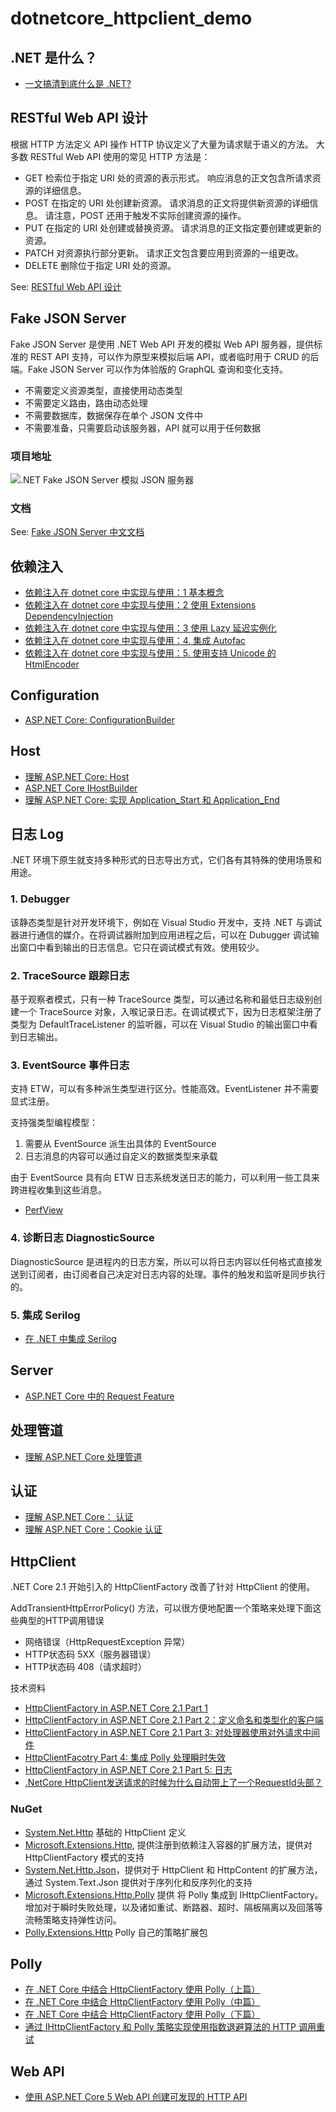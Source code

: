 # dotnetcore_httpclient_demo

## .NET 是什么？

* [一文搞清到底什么是 .NET?](https://www.cnblogs.com/haogj/p/9265031.html)

## RESTful Web API 设计

根据 HTTP 方法定义 API 操作
HTTP 协议定义了大量为请求赋于语义的方法。 大多数 RESTful Web API 使用的常见 HTTP 方法是：

* GET 检索位于指定 URI 处的资源的表示形式。 响应消息的正文包含所请求资源的详细信息。
* POST 在指定的 URI 处创建新资源。 请求消息的正文将提供新资源的详细信息。 请注意，POST 还用于触发不实际创建资源的操作。
* PUT 在指定的 URI 处创建或替换资源。 请求消息的正文指定要创建或更新的资源。
* PATCH 对资源执行部分更新。 请求正文包含要应用到资源的一组更改。
* DELETE 删除位于指定 URI 处的资源。

See: [RESTful Web API 设计](https://docs.microsoft.com/zh-cn/azure/architecture/best-practices/api-design)

## Fake JSON Server

Fake JSON Server 是使用 .NET Web API 开发的模拟 Web API 服务器，提供标准的 REST API 支持，可以作为原型来模拟后端 API，或者临时用于 CRUD 的后端。Fake JSON Server 可以作为体验版的 GraphQL 查询和变化支持。

* 不需要定义资源类型，直接使用动态类型
* 不需要定义路由，路由动态处理
* 不需要数据库，数据保存在单个 JSON 文件中
* 不需要准备，只需要启动该服务器，API 就可以用于任何数据

### 项目地址
![.NET Fake JSON Server 模拟 JSON 服务器](https://github.com/haoguanjun/dotnet-fake-json-server)

### 文档
See: [Fake JSON Server 中文文档](https://www.cnblogs.com/haogj/p/16482959.html)

## 依赖注入

* [依赖注入在 dotnet core 中实现与使用：1 基本概念 ](https://www.cnblogs.com/haogj/p/11370314.html)
* [依赖注入在 dotnet core 中实现与使用：2 使用 Extensions DependencyInjection](https://www.cnblogs.com/haogj/p/11375019.html)
* [依赖注入在 dotnet core 中实现与使用：3 使用 Lazy<T> 延迟实例化](https://www.cnblogs.com/haogj/p/11450422.html)
* [依赖注入在 dotnet core 中实现与使用：4. 集成 Autofac ](https://www.cnblogs.com/haogj/p/13683730.html)
* [依赖注入在 dotnet core 中实现与使用：5. 使用支持 Unicode 的 HtmlEncoder](https://www.cnblogs.com/haogj/p/13785680.html)

## Configuration

* [ASP.NET Core: ConfigurationBuilder](https://www.cnblogs.com/haogj/p/13896680.html)

## Host

* [理解 ASP.NET Core: Host](https://www.cnblogs.com/haogj/p/13885461.html)
* [ASP.NET Core IHostBuilder](https://www.cnblogs.com/haogj/p/13895947.html)
* [理解 ASP.NET Core: 实现 Application_Start 和 Application_End](https://www.cnblogs.com/haogj/p/13969359.html)

## 日志 Log

.NET 环境下原生就支持多种形式的日志导出方式，它们各有其特殊的使用场景和用途。
### 1. Debugger
该静态类型是针对开发环境下，例如在 Visual Studio 开发中，支持 .NET 与调试器进行通信的媒介。在将调试器附加到应用进程之后，可以在 Dubugger 调试输出窗口中看到输出的日志信息。它只在调试模式有效。使用较少。

### 2. TraceSource 跟踪日志
基于观察者模式，只有一种 TraceSource 类型，可以通过名称和最低日志级别创建一个 TraceSource 对象，入喉记录日志。在调试模式下，因为日志框架注册了类型为 DefaultTraceListener 的监听器，可以在 Visual Studio 的输出窗口中看到日志输出。

### 3. EventSource 事件日志
支持 ETW，可以有多种派生类型进行区分。性能高效。EventListener 并不需要显式注册。

支持强类型编程模型：
1. 需要从 EventSource 派生出具体的 EventSource
2. 日志消息的内容可以通过自定义的数据类型来承载

由于 EventSource 具有向 ETW 日志系统发送日志的能力，可以利用一些工具来跨进程收集到这些消息。
* [PerfView](https://github.com/Microsoft/perfview)

### 4. 诊断日志 DiagnosticSource

DiagnosticSource 是进程内的日志方案，所以可以将日志内容以任何格式直接发送到订阅者，由订阅者自己决定对日志内容的处理。事件的触发和监听是同步执行的。

### 5. 集成 Serilog
* [在 .NET 中集成 Serilog](https://www.cnblogs.com/haogj/p/16437590.html)

## Server

* [ASP.NET Core 中的 Request Feature](https://www.cnblogs.com/haogj/p/16344208.html)

## 处理管道

* [理解 ASP.NET Core 处理管道](https://www.cnblogs.com/haogj/p/13756143.html)

## 认证

* [理解 ASP.NET Core： 认证](https://www.cnblogs.com/haogj/p/13991648.html)
* [理解 ASP.NET Core：Cookie 认证](https://www.cnblogs.com/haogj/p/14040546.html)

## HttpClient

.NET Core 2.1 开始引入的 HttpClientFactory 改善了针对 HttpClient 的使用。

AddTransientHttpErrorPolicy() 方法，可以很方便地配置一个策略来处理下面这些典型的HTTP调用错误
* 网络错误（HttpRequestException 异常）
* HTTP状态码 5XX（服务器错误）
* HTTP状态码 408（请求超时）

技术资料

* [HttpClientFactory in ASP.NET Core 2.1 Part 1](https://www.cnblogs.com/haogj/p/13807222.html)
* [HttpClientFactory in ASP.NET Core 2.1 Part 2：定义命名和类型化的客户端](https://www.cnblogs.com/haogj/p/13807218.html)
* [HttpClientFactory in ASP.NET Core 2.1 Part 3: 对处理器使用对外请求中间件](https://www.cnblogs.com/haogj/p/13807210.html)
* [HttpClientFacotry Part 4: 集成 Polly 处理瞬时失效](https://www.cnblogs.com/haogj/p/13807208.html)
* [HttpClientFactory in ASP.NET Core 2.1 Part 5: 日志](https://www.cnblogs.com/haogj/p/13807204.html)
* [.NetCore HttpClient发送请求的时候为什么自动带上了一个RequestId头部？](https://www.cnblogs.com/haogj/p/13952211.html)

### NuGet

* [System.Net.Http](https://www.nuget.org/packages/System.Net.Http) 基础的 HttpClient 定义
* [Microsoft.Extensions.Http](https://www.nuget.org/packages/Microsoft.Extensions.Http/), 提供注册到依赖注入容器的扩展方法，提供对 HttpClientFactory 模式的支持
* [System.Net.Http.Json](https://www.nuget.org/packages/System.Net.Http.Json)，提供对于 HttpClient 和 HttpContent 的扩展方法，通过 System.Text.Json 提供对于序列化和反序列化的支持
* [Microsoft.Extensions.Http.Polly](https://www.nuget.org/packages/Microsoft.Extensions.Http.Polly/) 提供 将 Polly 集成到 IHttpClientFactory。增加对于瞬时失败处理，以及诸如重试、断路器、超时、隔板隔离以及回落等流畅策略支持弹性访问。
* [Polly.Extensions.Http](https://www.nuget.org/packages/Polly.Extensions.Http) Polly 自己的策略扩展包

## Polly

* [在 .NET Core 中结合 HttpClientFactory 使用 Polly（上篇）](https://mp.weixin.qq.com/s/VfyrwARblQJgS7D2Q_Ny6A)
* [在 .NET Core 中结合 HttpClientFactory 使用 Polly（中篇）](https://www.cnblogs.com/willick/p/HttpClientFactory-Polly-2.html)
* [在 .NET Core 中结合 HttpClientFactory 使用 Polly（下篇）](https://www.cnblogs.com/willick/p/HttpClientFactory-Polly-3.html)
* [通过 IHttpClientFactory 和 Polly 策略实现使用指数退避算法的 HTTP 调用重试](https://docs.microsoft.com/zh-cn/dotnet/architecture/microservices/implement-resilient-applications/implement-http-call-retries-exponential-backoff-polly)


## Web API

* [使用 ASP.NET Core 5 Web API 创建可发现的 HTTP API](https://www.cnblogs.com/haogj/p/14494731.html)